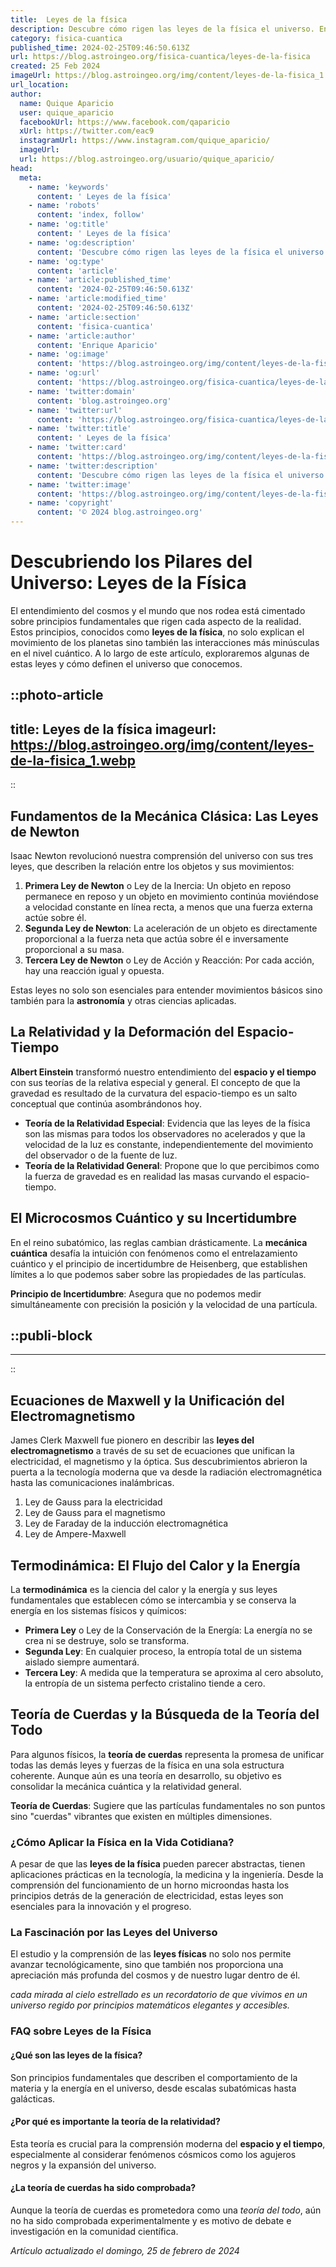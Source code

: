 ```yaml
---
title:  Leyes de la física
description: Descubre cómo rigen las leyes de la física el universo. Entiende de manera clara y precisa los principios fundamentales que lo explican todo.
category: fisica-cuantica
published_time: 2024-02-25T09:46:50.613Z
url: https://blog.astroingeo.org/fisica-cuantica/leyes-de-la-fisica
created: 25 Feb 2024
imageUrl: https://blog.astroingeo.org/img/content/leyes-de-la-fisica_1.webp
url_location:
author:
  name: Quique Aparicio
  user: quique_aparicio
  facebookUrl: https://www.facebook.com/qaparicio
  xUrl: https://twitter.com/eac9
  instagramUrl: https://www.instagram.com/quique_aparicio/
  imageUrl: 
  url: https://blog.astroingeo.org/usuario/quique_aparicio/
head:
  meta:
    - name: 'keywords'
      content: ' Leyes de la física'
    - name: 'robots'
      content: 'index, follow'
    - name: 'og:title'
      content: ' Leyes de la física'
    - name: 'og:description'
      content: 'Descubre cómo rigen las leyes de la física el universo. Entiende de manera clara y precisa los principios fundamentales que lo explican todo.'
    - name: 'og:type'
      content: 'article'
    - name: 'article:published_time'
      content: '2024-02-25T09:46:50.613Z'
    - name: 'article:modified_time'
      content: '2024-02-25T09:46:50.613Z'
    - name: 'article:section'
      content: 'fisica-cuantica'
    - name: 'article:author'
      content: 'Enrique Aparicio'
    - name: 'og:image'
      content: 'https://blog.astroingeo.org/img/content/leyes-de-la-fisica_1.webp'
    - name: 'og:url'
      content: 'https://blog.astroingeo.org/fisica-cuantica/leyes-de-la-fisica'
    - name: 'twitter:domain'
      content: 'blog.astroingeo.org'
    - name: 'twitter:url'
      content: 'https://blog.astroingeo.org/fisica-cuantica/leyes-de-la-fisica'
    - name: 'twitter:title'
      content: ' Leyes de la física'
    - name: 'twitter:card'
      content: 'https://blog.astroingeo.org/img/content/leyes-de-la-fisica_1.webp'
    - name: 'twitter:description'
      content: 'Descubre cómo rigen las leyes de la física el universo. Entiende de manera clara y precisa los principios fundamentales que lo explican todo.'
    - name: 'twitter:image'
      content: 'https://blog.astroingeo.org/img/content/leyes-de-la-fisica_1.webp'
    - name: 'copyright'
      content: '© 2024 blog.astroingeo.org'
---
```

# Descubriendo los Pilares del Universo: Leyes de la Física

El entendimiento del cosmos y el mundo que nos rodea está cimentado sobre principios fundamentales que rigen cada aspecto de la realidad. Estos principios, conocidos como **leyes de la física**, no solo explican el movimiento de los planetas sino también las interacciones más minúsculas en el nivel cuántico. A lo largo de este artículo, exploraremos algunas de estas leyes y cómo definen el universo que conocemos.


::photo-article
---
title:  Leyes de la física
imageurl: https://blog.astroingeo.org/img/content/leyes-de-la-fisica_1.webp
---
::


## Fundamentos de la Mecánica Clásica: Las Leyes de Newton

Isaac Newton revolucionó nuestra comprensión del universo con sus tres leyes, que describen la relación entre los objetos y sus movimientos:

1. **Primera Ley de Newton** o Ley de la Inercia: Un objeto en reposo permanece en reposo y un objeto en movimiento continúa moviéndose a velocidad constante en línea recta, a menos que una fuerza externa actúe sobre él.
2. **Segunda Ley de Newton**: La aceleración de un objeto es directamente proporcional a la fuerza neta que actúa sobre él e inversamente proporcional a su masa.
3. **Tercera Ley de Newton** o Ley de Acción y Reacción: Por cada acción, hay una reacción igual y opuesta.

Estas leyes no solo son esenciales para entender movimientos básicos sino también para la **astronomía** y otras ciencias aplicadas.

## La Relatividad y la Deformación del Espacio-Tiempo

**Albert Einstein** transformó nuestro entendimiento del **espacio y el tiempo** con sus teorías de la relativa especial y general. El concepto de que la gravedad es resultado de la curvatura del espacio-tiempo es un salto conceptual que continúa asombrándonos hoy.

- **Teoría de la Relatividad Especial**: Evidencia que las leyes de la física son las mismas para todos los observadores no acelerados y que la velocidad de la luz es constante, independientemente del movimiento del observador o de la fuente de luz.
- **Teoría de la Relatividad General**: Propone que lo que percibimos como la fuerza de gravedad es en realidad las masas curvando el espacio-tiempo.

## El Microcosmos Cuántico y su Incertidumbre

En el reino subatómico, las reglas cambian drásticamente. La **mecánica cuántica** desafía la intuición con fenómenos como el entrelazamiento cuántico y el principio de incertidumbre de Heisenberg, que establishen límites a lo que podemos saber sobre las propiedades de las partículas.

**Principio de Incertidumbre**: Asegura que no podemos medir simultáneamente con precisión la posición y la velocidad de una partícula.


  ::publi-block
  ---
  ---
  ::
  
  
## Ecuaciones de Maxwell y la Unificación del Electromagnetismo

James Clerk Maxwell fue pionero en describir las **leyes del electromagnetismo** a través de su set de ecuaciones que unifican la electricidad, el magnetismo y la óptica. Sus descubrimientos abrieron la puerta a la tecnología moderna que va desde la radiación electromagnética hasta las comunicaciones inalámbricas.

1. Ley de Gauss para la electricidad
2. Ley de Gauss para el magnetismo
3. Ley de Faraday de la inducción electromagnética
4. Ley de Ampere-Maxwell

## Termodinámica: El Flujo del Calor y la Energía

La **termodinámica** es la ciencia del calor y la energía y sus leyes fundamentales que establecen cómo se intercambia y se conserva la energía en los sistemas físicos y químicos:

- **Primera Ley** o Ley de la Conservación de la Energía: La energía no se crea ni se destruye, solo se transforma.
- **Segunda Ley**: En cualquier proceso, la entropía total de un sistema aislado siempre aumentará.
- **Tercera Ley**: A medida que la temperatura se aproxima al cero absoluto, la entropía de un sistema perfecto cristalino tiende a cero.

## Teoría de Cuerdas y la Búsqueda de la Teoría del Todo

Para algunos físicos, la **teoría de cuerdas** representa la promesa de unificar todas las demás leyes y fuerzas de la física en una sola estructura coherente. Aunque aún es una teoría en desarrollo, su objetivo es consolidar la mecánica cuántica y la relatividad general.

**Teoría de Cuerdas**: Sugiere que las partículas fundamentales no son puntos sino "cuerdas" vibrantes que existen en múltiples dimensiones.

### ¿Cómo Aplicar la Física en la Vida Cotidiana?

A pesar de que las **leyes de la física** pueden parecer abstractas, tienen aplicaciones prácticas en la tecnología, la medicina y la ingeniería. Desde la comprensión del funcionamiento de un horno microondas hasta los principios detrás de la generación de electricidad, estas leyes son esenciales para la innovación y el progreso.

### La Fascinación por las Leyes del Universo

El estudio y la comprensión de las **leyes físicas** no solo nos permite avanzar tecnológicamente, sino que también nos proporciona una apreciación más profunda del cosmos y de nuestro lugar dentro de él.

_cada mirada al cielo estrellado es un recordatorio de que vivimos en un universo regido por principios matemáticos elegantes y accesibles._

### FAQ sobre Leyes de la Física

#### ¿Qué son las leyes de la física?

Son principios fundamentales que describen el comportamiento de la materia y la energía en el universo, desde escalas subatómicas hasta galácticas.

#### ¿Por qué es importante la teoría de la relatividad?

Esta teoría es crucial para la comprensión moderna del **espacio y el tiempo**, especialmente al considerar fenómenos cósmicos como los agujeros negros y la expansión del universo.

#### ¿La teoría de cuerdas ha sido comprobada?

Aunque la teoría de cuerdas es prometedora como una *teoría del todo*, aún no ha sido comprobada experimentalmente y es motivo de debate e investigación en la comunidad científica.

_Artículo actualizado el domingo, 25 de febrero de 2024_